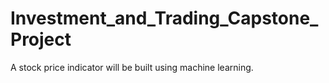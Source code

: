 # Investment_and_Trading_Capstone_Project
A stock price indicator will be built using machine learning.
